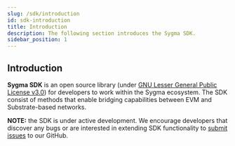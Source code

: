 ```yaml
---
slug: /sdk/introduction
id: sdk-introduction
title: Introduction
description: The following section introduces the Sygma SDK.
sidebar_position: 1
---
```


## Introduction

**Sygma SDK** is an open source library (under [GNU Lesser General Public License v3.0](https://www.gnu.org/licenses/lgpl-3.0.en.html)) for developers to work within the Sygma ecosystem. The SDK consist of methods that enable bridging capabilities between EVM and Substrate-based networks.

**NOTE:** the SDK is under active development. We encourage developers that discover any bugs or are interested in extending SDK functionality to [submit issues](https://github.com/sygmaprotocol/sygma-sdk/issues) to our GitHub.